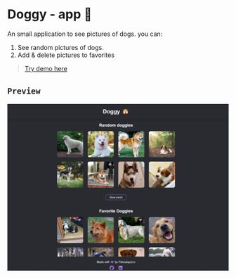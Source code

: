 # Doggy - app 🐶

An small application to see pictures of dogs.
you can:
  1. See random pictures of dogs.
  2. Add & delete pictures to favorites

> [Try demo here](https://pahoalapizco.github.io/doggy-app/)

## `Preview`
![Doggy demo](/docs/preview.png)